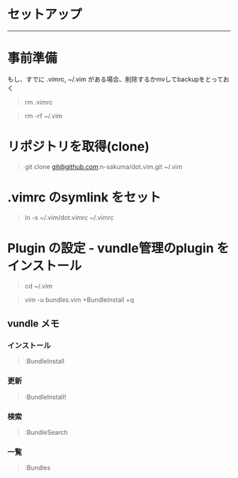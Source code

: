 # セットアップ
---------------

# 事前準備

もし、すでに .vimrc, ~/.vim がある場合、削除するかmvしてbackupをとっておく

> rm .vimrc

> rm -rf ~/.vim

# リポジトリを取得(clone)

> git clone git@github.com:n-sakuma/dot.vim.git ~/.vim

# .vimrc のsymlink をセット

> ln -s ~/.vim/dot.vimrc ~/.vimrc

# Plugin の設定 - vundle管理のplugin をインストール

> cd ~/.vim

> vim -u bundles.vim +BundleInstall +q


## vundle メモ

### インストール

> :BundleInstall

### 更新

> :BundleInstall!

### 検索

> :BundleSearch

### 一覧

> :Bundles

